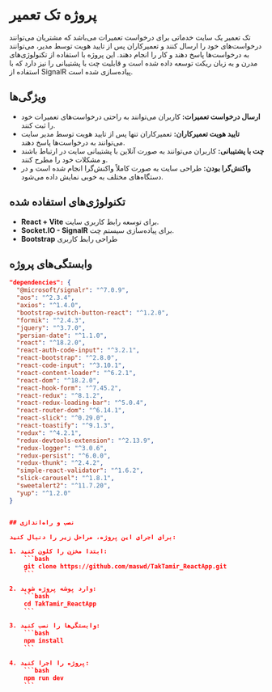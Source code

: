 # پروژه تک تعمیر

تک تعمیر یک سایت خدماتی برای درخواست تعمیرات می‌باشد که مشتریان می‌توانند درخواست‌های خود را ارسال کنند و تعمیرکاران پس از تایید هویت توسط مدیر، می‌توانند به درخواست‌ها پاسخ دهند و کار را انجام دهند. این پروژه با استفاده از تکنولوژی‌های مدرن و به زبان ریکت توسعه داده شده است و قابلیت چت با پشتیبانی را نیز دارد که با استفاده از  SignalR پیاده‌سازی شده است.

## ویژگی‌ها

- **ارسال درخواست تعمیرات:** کاربران می‌توانند به راحتی درخواست‌های تعمیرات خود را ثبت کنند.
- **تایید هویت تعمیرکاران:** تعمیرکاران تنها پس از تایید هویت توسط مدیر سایت می‌توانند به درخواست‌ها پاسخ دهند.
- **چت با پشتیبانی:** کاربران می‌توانند به صورت آنلاین با پشتیبانی سایت در ارتباط باشند و مشکلات خود را مطرح کنند.
- **واکنش‌گرا بودن:** طراحی سایت به صورت کاملاً واکنش‌گرا انجام شده است و در دستگاه‌های مختلف به خوبی نمایش داده می‌شود.

## تکنولوژی‌های استفاده شده

- **React + Vite** برای توسعه رابط کاربری سایت.
- **Socket.IO - SignalR** برای پیاده‌سازی سیستم چت.
- **Bootstrap** طراحی رابط کاربری

## وابستگی‌های پروژه

```json
"dependencies": {
  "@microsoft/signalr": "^7.0.9",
  "aos": "^2.3.4",
  "axios": "^1.4.0",
  "bootstrap-switch-button-react": "^1.2.0",
  "formik": "^2.4.3",
  "jquery": "^3.7.0",
  "persian-date": "^1.1.0",
  "react": "^18.2.0",
  "react-auth-code-input": "^3.2.1",
  "react-bootstrap": "^2.8.0",
  "react-code-input": "^3.10.1",
  "react-content-loader": "^6.2.1",
  "react-dom": "^18.2.0",
  "react-hook-form": "^7.45.2",
  "react-redux": "^8.1.2",
  "react-redux-loading-bar": "^5.0.4",
  "react-router-dom": "^6.14.1",
  "react-slick": "^0.29.0",
  "react-toastify": "^9.1.3",
  "redux": "^4.2.1",
  "redux-devtools-extension": "^2.13.9",
  "redux-logger": "^3.0.6",
  "redux-persist": "^6.0.0",
  "redux-thunk": "^2.4.2",
  "simple-react-validator": "^1.6.2",
  "slick-carousel": "^1.8.1",
  "sweetalert2": "^11.7.20",
  "yup": "^1.2.0"
}


## نصب و راه‌اندازی

برای اجرای این پروژه، مراحل زیر را دنبال کنید:

1. ابتدا مخزن را کلون کنید:
    ```bash
    git clone https://github.com/maswd/TakTamir_ReactApp.git
    ```

2. وارد پوشه پروژه شوید:
    ```bash
    cd TakTamir_ReactApp
    ```

3. وابستگی‌ها را نصب کنید:
    ```bash
    npm install
    ```

4. پروژه را اجرا کنید:
    ```bash
    npm run dev
    ```
